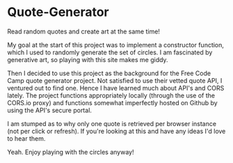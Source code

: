 # Quote-Generator
Read random quotes and create art at the same time!

My goal at the start of this project was to implement a constructor function, which I used to randomly generate the set of circles. 
I am fascinated by generative art, so playing with this site makes me giddy.

Then I decided to use this project as the background for the Free Code Camp quote generator project. Not satisfied to use their vetted quote API, I ventured out to find one.
Hence I have learned much about API's and CORS lately. The project functions appropriately locally (through the use of the CORS.io proxy) and functions somewhat imperfectly hosted on Github by using the API's secure portal.

I am stumped as to why only one quote is retrieved per browser instance (not per click or refresh). If you're looking at this and have any ideas I'd love to hear them.

Yeah. Enjoy playing with the circles anyway!
